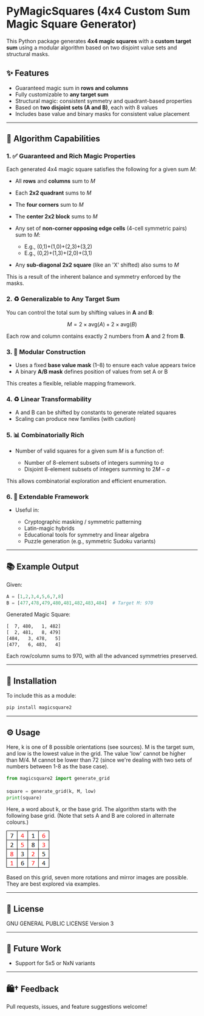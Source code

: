 # PyMagicSquares (4x4 Custom Sum Magic Square Generator)

This Python package generates **4x4 magic squares** with a **custom target sum** using a modular algorithm based on two disjoint value sets and structural masks.

## ✨ Features

* Guaranteed magic sum in **rows and columns**
* Fully customizable to **any target sum**
* Structural magic: consistent symmetry and quadrant-based properties
* Based on **two disjoint sets (A and B)**, each with 8 values
* Includes base value and binary masks for consistent value placement

---

## 🔧 Algorithm Capabilities

### 1. ✅ Guaranteed and Rich Magic Properties

Each generated 4x4 magic square satisfies the following for a given sum $M$:

* All **rows** and **columns** sum to $M$
* Each **2x2 quadrant** sums to $M$
* The **four corners** sum to $M$
* The **center 2x2 block** sums to $M$
* Any set of **non-corner opposing edge cells** (4-cell symmetric pairs) sum to $M$:

  * E.g., (0,1)+(1,0)+(2,3)+(3,2)
  * E.g., (0,2)+(1,3)+(2,0)+(3,1)
* Any **sub-diagonal 2x2 square** (like an 'X' shifted) also sums to $M$

This is a result of the inherent balance and symmetry enforced by the masks.

### 2. ♻️ Generalizable to Any Target Sum

You can control the total sum by shifting values in **A** and **B**:

$$
M = 2 \times \text{avg}(A) + 2 \times \text{avg}(B)
$$

Each row and column contains exactly 2 numbers from **A** and 2 from **B**.

### 3. 🌟 Modular Construction

* Uses a fixed **base value mask** (1–8) to ensure each value appears twice
* A binary **A/B mask** defines position of values from set A or B

This creates a flexible, reliable mapping framework.

### 4. ♻️ Linear Transformability

* A and B can be shifted by constants to generate related squares
* Scaling can produce new families (with caution)

### 5. 📊 Combinatorially Rich

* Number of valid squares for a given sum $M$ is a function of:

  * Number of 8-element subsets of integers summing to $a$
  * Disjoint 8-element subsets of integers summing to $2M - a$

This allows combinatorial exploration and efficient enumeration.

### 6. 🧰 Extendable Framework

* Useful in:

  * Cryptographic masking / symmetric patterning
  * Latin-magic hybrids
  * Educational tools for symmetry and linear algebra
  * Puzzle generation (e.g., symmetric Sudoku variants)

---

## 📚 Example Output

Given:

```python
A = [1,2,3,4,5,6,7,8]
B = [477,478,479,480,481,482,483,484]  # Target M: 970
```

Generated Magic Square:

```
[  7, 480,   1, 482]
[  2, 481,   8, 479]
[484,   3, 478,   5]
[477,   6, 483,   4]
```

Each row/column sums to 970, with all the advanced symmetries preserved.

---

## 🔧 Installation

To include this as a module:

```bash
pip install magicsquare2 
``` 

---

## ⚙️ Usage
Here, k is one of 8 possible orientations (see sources). 
M is the target sum, and low is the lowest value in the 
grid. The value 'low' cannot be higher than M/4. M cannot 
be lower than 72 (since we're dealing with two sets of 
numbers between 1-8 as the base case).

```python
from magicsquare2 import generate_grid

square = generate_grid(k, M, low)
print(square)
```

Here, a word about k, or the base grid. The algorithm 
starts with the following base grid. (Note that sets A 
and B are colored in alternate colours.)

![img.png](img.png)


Based on this grid, seven more rotations and mirror 
images are possible. They are best explored via examples. 

---

## 📄 License

GNU GENERAL PUBLIC LICENSE Version 3

---

## 🚀 Future Work

* Support for 5x5 or NxN variants

---

## 🛍† Feedback

Pull requests, issues, and feature suggestions welcome!
